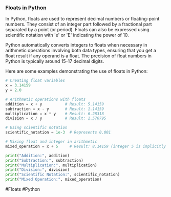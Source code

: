 ### Floats in Python

In Python, floats are used to represent decimal numbers or floating-point numbers. They consist of an integer part followed by a fractional part separated by a point (or period). Floats can also be expressed using scientific notation with 'e' or 'E' indicating the power of 10.

Python automatically converts integers to floats when necessary in arithmetic operations involving both data types, ensuring that you get a float result if any operand is a float. The precision of float numbers in Python is typically around 15-17 decimal digits.

Here are some examples demonstrating the use of floats in Python:

```python
# Creating float variables
x = 3.14159
y = 2.0

# Arithmetic operations with floats
addition = x + y          # Result: 5.14159
subtraction = x - y       # Result: 1.14159
multiplication = x * y    # Result: 6.28318
division = x / y          # Result: 1.570795

# Using scientific notation
scientific_notation = 1e-3  # Represents 0.001

# Mixing float and integer in arithmetic
mixed_operation = x + 5     # Result: 8.14159 (integer 5 is implicitly converted to float)

print("Addition:", addition)
print("Subtraction:", subtraction)
print("Multiplication:", multiplication)
print("Division:", division)
print("Scientific Notation:", scientific_notation)
print("Mixed Operation:", mixed_operation)
```

#Floats #Python
